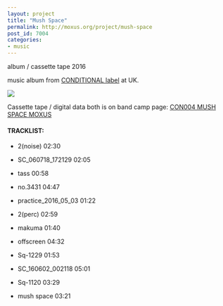 ```yaml
---
layout: project
title: "Mush Space"
permalink: http://moxus.org/project/mush-space
post_id: 7004
categories:
- music
---
```


album / cassette tape 2016

music album from [CONDITIONAL label](http://shop.conditional.club/) at UK. 

![](/images/project/mush-space.jpg)

Cassette tape / digital data both is on band camp page: [CON004 MUSH SPACE MOXUS](http://shop.conditional.club/album/mush-space)

#### TRACKLIST:

- 2(noise) 02:30

- SC_060718_172129 02:05

- tass 00:58

- no.3431 04:47

- practice_2016_05_03 01:22

- 2(perc) 02:59

- makuma 01:40

- offscreen 04:32

- Sq-1229 01:53

- SC_160602_002118 05:01

- Sq-1120 03:29

- mush space 03:21